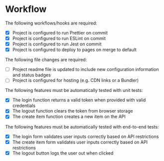 # Workflow

The following workflows/hooks are required:

- [x] Project is configured to run Prettier on commit
- [x] Project is configured to run ESLint on commit
- [x] Project is configured to run Jest on commit
- [x] Project is configured to deploy to pages on merge to default

The following file changes are required:

- [ ] Project readme file is updated to include new configuration information and status badges
- [ ] Project is configured for hosting (e.g. CDN links or a Bundler)

The following features must be automatically tested with unit tests:

- [x] The login function returns a valid token when provided with valid credentials
- [x] The logout function clears the token from browser storage
- [x] The create item function creates a new item on the API

The following features must be automatically tested with end-to-end tests:

- [x] The login form validates user inputs correctly based on API restrictions
- [x] The create item form validates user inputs correctly based on API restrictions
- [x] The logout button logs the user out when clicked
